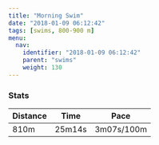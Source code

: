 ```yaml
---
title: "Morning Swim"
date: "2018-01-09 06:12:42"
tags: [swims, 800-900 m]
menu:
  nav:
    identifier: "2018-01-09 06:12:42"
    parent: "swims"
    weight: 130
---
```


### Stats

| Distance | Time | Pace |
|----------|------|------|
|810m|25m14s|3m07s/100m|
